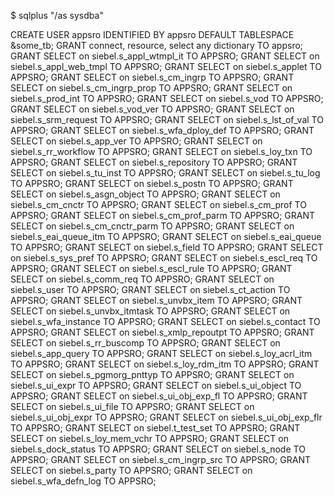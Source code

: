 $ sqlplus "/as sysdba"

CREATE USER appsro IDENTIFIED BY appsro DEFAULT TABLESPACE &some_tb;
GRANT connect, resource, select any dictionary TO appsro;
GRANT SELECT on siebel.s_appl_wtmpl_it TO APPSRO;
GRANT SELECT on siebel.s_appl_web_tmpl TO APPSRO;
GRANT SELECT on siebel.s_applet TO APPSRO;
GRANT SELECT on siebel.s_cm_ingrp TO APPSRO;
GRANT SELECT on siebel.s_cm_ingrp_prop TO APPSRO;
GRANT SELECT on siebel.s_prod_int TO APPSRO;
GRANT SELECT on siebel.s_vod TO APPSRO;
GRANT SELECT on siebel.s_vod_ver TO APPSRO;
GRANT SELECT on siebel.s_srm_request TO APPSRO;
GRANT SELECT on siebel.s_lst_of_val TO APPSRO;
GRANT SELECT on siebel.s_wfa_dploy_def TO APPSRO;
GRANT SELECT on siebel.s_app_ver TO APPSRO;
GRANT SELECT on siebel.s_rr_workflow TO APPSRO;
GRANT SELECT on siebel.s_loy_txn TO APPSRO;
GRANT SELECT on siebel.s_repository TO APPSRO;
GRANT SELECT on siebel.s_tu_inst TO APPSRO;
GRANT SELECT on siebel.s_tu_log TO APPSRO;
GRANT SELECT on siebel.s_postn TO APPSRO;
GRANT SELECT on siebel.s_asgn_object TO APPSRO;
GRANT SELECT on siebel.s_cm_cnctr TO APPSRO;
GRANT SELECT on siebel.s_cm_prof TO APPSRO;
GRANT SELECT on siebel.s_cm_prof_parm TO APPSRO;
GRANT SELECT on siebel.s_cm_cnctr_parm TO APPSRO;
GRANT SELECT on siebel.s_eai_queue_itm TO APPSRO;
GRANT SELECT on siebel.s_eai_queue TO APPSRO;
GRANT SELECT on siebel.s_field TO APPSRO;
GRANT SELECT on siebel.s_sys_pref TO APPSRO;
GRANT SELECT on siebel.s_escl_req TO APPSRO;
GRANT SELECT on siebel.s_escl_rule TO APPSRO;
GRANT SELECT on siebel.s_comm_req TO APPSRO;
GRANT SELECT on siebel.s_user TO APPSRO;
GRANT SELECT on siebel.s_ct_action TO APPSRO;
GRANT SELECT on siebel.s_unvbx_item TO APPSRO;
GRANT SELECT on siebel.s_unvbx_itmtask TO APPSRO;
GRANT SELECT on siebel.s_wfa_instance TO APPSRO;
GRANT SELECT on siebel.s_contact TO APPSRO;
GRANT SELECT on siebel.s_xmlp_repoutpt TO APPSRO;
GRANT SELECT on siebel.s_rr_buscomp TO APPSRO;
GRANT SELECT on siebel.s_app_query TO APPSRO;
GRANT SELECT on siebel.s_loy_acrl_itm TO APPSRO;
GRANT SELECT on siebel.s_loy_rdm_itm TO APPSRO;
GRANT SELECT on siebel.s_pgmorg_pnttyp TO APPSRO;
GRANT SELECT on siebel.s_ui_expr TO APPSRO;
GRANT SELECT on siebel.s_ui_object TO APPSRO;
GRANT SELECT on siebel.s_ui_obj_exp_fl TO APPSRO;
GRANT SELECT on siebel.s_ui_file TO APPSRO;
GRANT SELECT on siebel.s_ui_obj_expr TO APPSRO;
GRANT SELECT on siebel.s_ui_obj_exp_flr TO APPSRO;
GRANT SELECT on siebel.t_test_set TO APPSRO;
GRANT SELECT on siebel.s_loy_mem_vchr TO APPSRO;
GRANT SELECT on siebel.s_dock_status TO APPSRO;
GRANT SELECT on siebel.s_node TO APPSRO;
GRANT SELECT on siebel.s_cm_ingrp_src TO APPSRO;
GRANT SELECT on siebel.s_party TO APPSRO;
GRANT SELECT on siebel.s_wfa_defn_log TO APPSRO;
